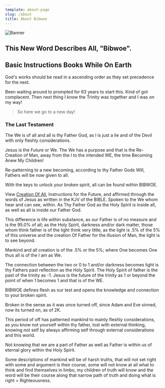 ```yaml
---
template: about-page
slug: /about
title: About Bibwoe
---
```


![Banner](../assets/creation-header.jpg)

## This New Word Describes All, "Bibwoe".

## Basic Instructions Books While On Earth

God's works should be read in a ascending order as they set precedence for the next.

Been waiting around to prompted for 63 years to start this. Kind of got complacent. Then next thing I know the Trinity was together and I was on my way! 

> So here we go to a new day!

### The Last Testament

The We is of all and all is thy Father God, as I is just a lie and of the Devil with only fleshly considerations.

Jesus is the Future or We. The We has a purpose and that is the Re-Creation of Man, away from the I to the intended WE, the time Becoming Anew My Children!

Re-patterning to a new becoming, according to thy Father Gods Will, Fathers will be now given to all. 

With the keys to unlock your broken spirit, all can be found within BIBWOE.

View [Creation Of All](https://bibwoe.com/blog/creation-of-all), Instructions for the Future, and affirmed through the words of Jesus as written in the KJV of the BIBLE. Spoken to the We whom hear and can see, within. As Thy Father God as the Holy Spirit is inside all, as well as all is inside our Father God.

This difference is life within substance, as our Father is of no measure and is the 95.0% of all; as the Holy Spirit, darkness and/or dark matter, those whom think father is of the light think very little, as the light is .5% of the 5% of this universe and the creation Of Father for the illusion of Man, the light is to see beyond. 

Mankind and all creation is of the .5% or the 5%; where One becomes One thus all is of the I am as We. 

The connection between the two or 0 to 1 and/or darkness becomes light is thy Fathers past reflection as the Holy Spirit. The Holy Spirit of father is the past of the trinity as -1. Jesus is the future of the trinity as 1 or beyond the point of when 1 becomes 1 and that is of the WE.

BIBWOE defines flesh as our test and opens the knowledge and connection to your broken spirit.

Broken in the sense as it was once turned off, since Adam and Eve sinned, now its turned on, as of 2K. 

This period of off has patterned mankind to mainly fleshly considerations, as you know not yourself within thy father, lost with external thinking, knowing not self by always affirming self through external considerations and this world. 

Not knowing that we are a part of Father as well as Father is within us of eternal glory within the Holy Spirit.

Some descriptions of mankind will be of harsh truths, that will not set right with some and argument is their course, some will not know at all what to think and find themselves in limbo, my children of truth will know and the word will be their course along that narrow path of truth and doing what is right = Righteousness.
